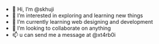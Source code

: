 - 👋 Hi, I’m @skhuji
- 👀 I’m interested in exploring and learning new things
- 🌱 I’m currently learning web designing and development
- 💞️ I’m looking to collaborate on anything
- 📫 u can send me a message at @xt4rb0i

<!---
skhuji/skhuji is a ✨ special ✨ repository because its `README.md` (this file) appears on your GitHub profile.
You can click the Preview link to take a look at your changes.
--->
